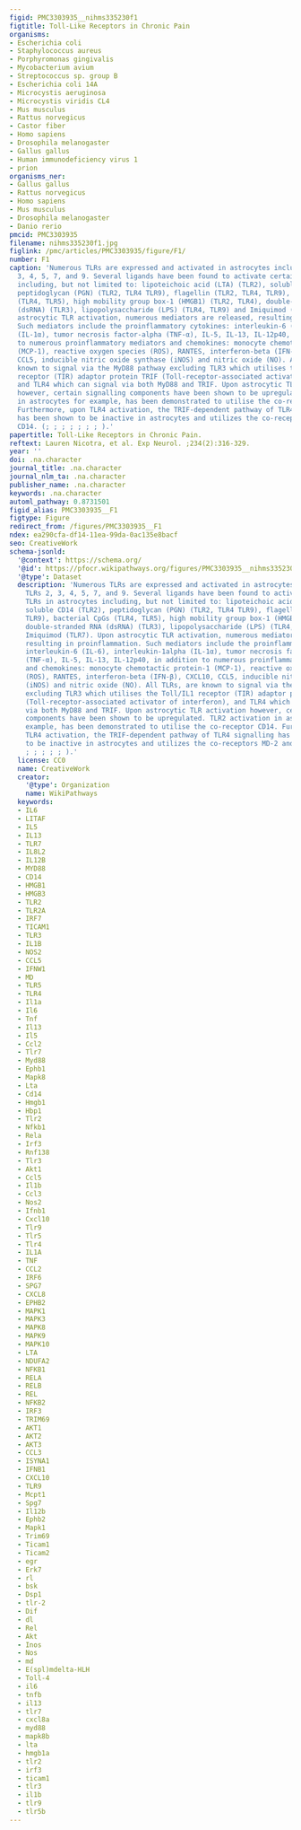 ```yaml
---
figid: PMC3303935__nihms335230f1
figtitle: Toll-Like Receptors in Chronic Pain
organisms:
- Escherichia coli
- Staphylococcus aureus
- Porphyromonas gingivalis
- Mycobacterium avium
- Streptococcus sp. group B
- Escherichia coli 14A
- Microcystis aeruginosa
- Microcystis viridis CL4
- Mus musculus
- Rattus norvegicus
- Castor fiber
- Homo sapiens
- Drosophila melanogaster
- Gallus gallus
- Human immunodeficiency virus 1
- prion
organisms_ner:
- Gallus gallus
- Rattus norvegicus
- Homo sapiens
- Mus musculus
- Drosophila melanogaster
- Danio rerio
pmcid: PMC3303935
filename: nihms335230f1.jpg
figlink: /pmc/articles/PMC3303935/figure/F1/
number: F1
caption: 'Numerous TLRs are expressed and activated in astrocytes including TLRs 2,
  3, 4, 5, 7, and 9. Several ligands have been found to activate certain TLRs in astrocytes
  including, but not limited to: lipoteichoic acid (LTA) (TLR2), soluble CD14 (TLR2),
  peptidoglycan (PGN) (TLR2, TLR4 TLR9), flagellin (TLR2, TLR4, TLR9), bacterial CpGs
  (TLR4, TLR5), high mobility group box-1 (HMGB1) (TLR2, TLR4), double-stranded RNA
  (dsRNA) (TLR3), lipopolysaccharide (LPS) (TLR4, TLR9) and Imiquimod (TLR7). Upon
  astrocytic TLR activation, numerous mediators are released, resulting in proinflammation.
  Such mediators include the proinflammatory cytokines: interleukin-6 (IL-6), interleukin-1alpha
  (IL-1α), tumor necrosis factor-alpha (TNF-α), IL-5, IL-13, IL-12p40, in addition
  to numerous proinflammatory mediators and chemokines: monocyte chemotactic protein-1
  (MCP-1), reactive oxygen species (ROS), RANTES, interferon-beta (IFN-β), CXCL10,
  CCL5, inducible nitric oxide synthase (iNOS) and nitric oxide (NO). All TLRs, are
  known to signal via the MyD88 pathway excluding TLR3 which utilises the Toll/IL1
  receptor (TIR) adaptor protein TRIF (Toll-receptor-associated activator of interferon),
  and TLR4 which can signal via both MyD88 and TRIF. Upon astrocytic TLR activation
  however, certain signalling components have been shown to be upregulated. TLR2 activation
  in astrocytes for example, has been demonstrated to utilise the co-receptor CD14.
  Furthermore, upon TLR4 activation, the TRIF-dependent pathway of TLR4 signalling
  has been shown to be inactive in astrocytes and utilizes the co-receptors MD-2 and
  CD14. (; ; ; ; ; ; ; ).'
papertitle: Toll-Like Receptors in Chronic Pain.
reftext: Lauren Nicotra, et al. Exp Neurol. ;234(2):316-329.
year: ''
doi: .na.character
journal_title: .na.character
journal_nlm_ta: .na.character
publisher_name: .na.character
keywords: .na.character
automl_pathway: 0.8731501
figid_alias: PMC3303935__F1
figtype: Figure
redirect_from: /figures/PMC3303935__F1
ndex: ea290cfa-df14-11ea-99da-0ac135e8bacf
seo: CreativeWork
schema-jsonld:
  '@context': https://schema.org/
  '@id': https://pfocr.wikipathways.org/figures/PMC3303935__nihms335230f1.html
  '@type': Dataset
  description: 'Numerous TLRs are expressed and activated in astrocytes including
    TLRs 2, 3, 4, 5, 7, and 9. Several ligands have been found to activate certain
    TLRs in astrocytes including, but not limited to: lipoteichoic acid (LTA) (TLR2),
    soluble CD14 (TLR2), peptidoglycan (PGN) (TLR2, TLR4 TLR9), flagellin (TLR2, TLR4,
    TLR9), bacterial CpGs (TLR4, TLR5), high mobility group box-1 (HMGB1) (TLR2, TLR4),
    double-stranded RNA (dsRNA) (TLR3), lipopolysaccharide (LPS) (TLR4, TLR9) and
    Imiquimod (TLR7). Upon astrocytic TLR activation, numerous mediators are released,
    resulting in proinflammation. Such mediators include the proinflammatory cytokines:
    interleukin-6 (IL-6), interleukin-1alpha (IL-1α), tumor necrosis factor-alpha
    (TNF-α), IL-5, IL-13, IL-12p40, in addition to numerous proinflammatory mediators
    and chemokines: monocyte chemotactic protein-1 (MCP-1), reactive oxygen species
    (ROS), RANTES, interferon-beta (IFN-β), CXCL10, CCL5, inducible nitric oxide synthase
    (iNOS) and nitric oxide (NO). All TLRs, are known to signal via the MyD88 pathway
    excluding TLR3 which utilises the Toll/IL1 receptor (TIR) adaptor protein TRIF
    (Toll-receptor-associated activator of interferon), and TLR4 which can signal
    via both MyD88 and TRIF. Upon astrocytic TLR activation however, certain signalling
    components have been shown to be upregulated. TLR2 activation in astrocytes for
    example, has been demonstrated to utilise the co-receptor CD14. Furthermore, upon
    TLR4 activation, the TRIF-dependent pathway of TLR4 signalling has been shown
    to be inactive in astrocytes and utilizes the co-receptors MD-2 and CD14. (; ;
    ; ; ; ; ; ).'
  license: CC0
  name: CreativeWork
  creator:
    '@type': Organization
    name: WikiPathways
  keywords:
  - IL6
  - LITAF
  - IL5
  - IL13
  - TLR7
  - IL8L2
  - IL12B
  - MYD88
  - CD14
  - HMGB1
  - HMGB3
  - TLR2
  - TLR2A
  - IRF7
  - TICAM1
  - TLR3
  - IL1B
  - NOS2
  - CCL5
  - IFNW1
  - MD
  - TLR5
  - TLR4
  - Il1a
  - Il6
  - Tnf
  - Il13
  - Il5
  - Ccl2
  - Tlr7
  - Myd88
  - Ephb1
  - Mapk8
  - Lta
  - Cd14
  - Hmgb1
  - Hbp1
  - Tlr2
  - Nfkb1
  - Rela
  - Irf3
  - Rnf138
  - Tlr3
  - Akt1
  - Ccl5
  - Il1b
  - Ccl3
  - Nos2
  - Ifnb1
  - Cxcl10
  - Tlr9
  - Tlr5
  - Tlr4
  - IL1A
  - TNF
  - CCL2
  - IRF6
  - SPG7
  - CXCL8
  - EPHB2
  - MAPK1
  - MAPK3
  - MAPK8
  - MAPK9
  - MAPK10
  - LTA
  - NDUFA2
  - NFKB1
  - RELA
  - RELB
  - REL
  - NFKB2
  - IRF3
  - TRIM69
  - AKT1
  - AKT2
  - AKT3
  - CCL3
  - ISYNA1
  - IFNB1
  - CXCL10
  - TLR9
  - Mcpt1
  - Spg7
  - Il12b
  - Ephb2
  - Mapk1
  - Trim69
  - Ticam1
  - Ticam2
  - egr
  - Erk7
  - rl
  - bsk
  - Dsp1
  - tlr-2
  - Dif
  - dl
  - Rel
  - Akt
  - Inos
  - Nos
  - md
  - E(spl)mdelta-HLH
  - Toll-4
  - il6
  - tnfb
  - il13
  - tlr7
  - cxcl8a
  - myd88
  - mapk8b
  - lta
  - hmgb1a
  - tlr2
  - irf3
  - ticam1
  - tlr3
  - il1b
  - tlr9
  - tlr5b
---
```

